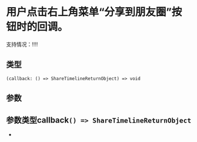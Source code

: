# 用户点击右上角菜单“分享到朋友圈”按钮时的回调。
支持情况：!!!!
## 类型[​](useShareTimeline.html#类型)
```tsx
(callback: () => ShareTimelineReturnObject) => void
```

## 参数[​](useShareTimeline.html#参数)
参数类型callback`() => ShareTimelineReturnObject`
- 
-
